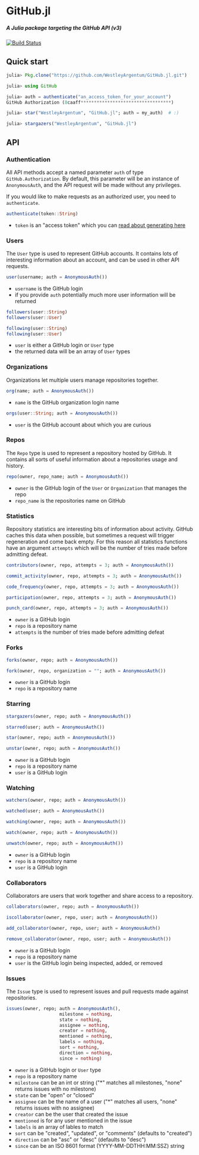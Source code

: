 # GitHub.jl

##### A Julia package targeting the GitHub API (v3)

[![Build Status](https://travis-ci.org/WestleyArgentum/GitHub.jl.png?branch=master)](https://travis-ci.org/WestleyArgentum/GitHub.jl)

## Quick start

```julia
julia> Pkg.clone("https://github.com/WestleyArgentum/GitHub.jl.git")

julia> using GitHub

julia> auth = authenticate("an_access_token_for_your_account")
GitHub Authorization (8caaff**********************************)

julia> star("WestleyArgentum", "GitHub.jl"; auth = my_auth)  # :)

julia> stargazers("WestleyArgentum", "GitHub.jl")
```

## API

### Authentication

All API methods accept a named parameter `auth` of type `GitHub.Authorization`. By default, this parameter will be an instance of `AnonymousAuth`, and the API request will be made without any privileges.

If you would like to make requests as an authorized user, you need to `authenticate`.

```julia
authenticate(token::String)
```
- `token` is an "access token" which you can [read about generating here](https://help.github.com/articles/creating-an-access-token-for-command-line-use)


### Users

The `User` type is used to represent GitHub accounts. It contains lots of interesting information about an account, and can be used in other API requests.

```julia
user(username; auth = AnonymousAuth())
```
- `username` is the GitHub login
- if you provide `auth` potentially much more user information will be returned

```julia
followers(user::String)
followers(user::User)
```
```julia
following(user::String)
following(user::User)
```
- `user` is either a GitHub login or `User` type
- the returned data will be an array of `User` types


### Organizations

Organizations let multiple users manage repositories together.

```julia
org(name; auth = AnonymousAuth())
```
- `name` is the GitHub organization login name

```julia
orgs(user::String; auth = AnonymousAuth())
```
- `user` is the GitHub account about which you are curious


### Repos

The `Repo` type is used to represent a repository hosted by GitHub. It contains all sorts of useful information about a repositories usage and history.

```julia
repo(owner, repo_name; auth = AnonymousAuth())
```
- `owner` is the GitHub login of the `User` or `Organization` that manages the repo
- `repo_name` is the repositories name on GitHub


### Statistics

Repository statistics are interesting bits of information about activity. GitHub caches this data when possible, but sometimes a request will trigger regeneration and come back empty. For this reason all statistics functions have an argument `attempts` which will be the number of tries made before admitting defeat.

```julia
contributors(owner, repo, attempts = 3; auth = AnonymousAuth())
```
```julia
commit_activity(owner, repo, attempts = 3; auth = AnonymousAuth())
```
```julia
code_frequency(owner, repo, attempts = 3; auth = AnonymousAuth())
```
```julia
participation(owner, repo, attempts = 3; auth = AnonymousAuth())
```
```julia
punch_card(owner, repo, attempts = 3; auth = AnonymousAuth())
```
- `owner` is a GitHub login
- `repo` is a repository name
- `attempts` is the number of tries made before admitting defeat


### Forks

```julia
forks(owner, repo; auth = AnonymousAuth())
```
```julia
fork(owner, repo, organization = ""; auth = AnonymousAuth())
```
- `owner` is a GitHub login
- `repo` is a repository name


### Starring

```julia
stargazers(owner, repo; auth = AnonymousAuth())
```
```julia
starred(user; auth = AnonymousAuth())
```
```julia
star(owner, repo; auth = AnonymousAuth())
```
```julia
unstar(owner, repo; auth = AnonymousAuth())
```
- `owner` is a GitHub login
- `repo` is a repository name
- `user` is a GitHub login


### Watching

```julia
watchers(owner, repo; auth = AnonymousAuth())
```
```julia
watched(user; auth = AnonymousAuth())
```
```julia
watching(owner, repo; auth = AnonymousAuth())
```
```julia
watch(owner, repo; auth = AnonymousAuth())
```
```julia
unwatch(owner, repo; auth = AnonymousAuth())
```
- `owner` is a GitHub login
- `repo` is a repository name
- `user` is a GitHub login


### Collaborators

Collaborators are users that work together and share access to a repository.

```julia
collaborators(owner, repo; auth = AnonymousAuth())
```
```julia
iscollaborator(owner, repo, user; auth = AnonymousAuth())
```
```julia
add_collaborator(owner, repo, user; auth = AnonymousAuth()
```
```julia
remove_collaborator(owner, repo, user; auth = AnonymousAuth())
```
- `owner` is a GitHub login
- `repo` is a repository name
- `user` is the GitHub login being inspected, added, or removed


### Issues

The `Issue` type is used to represent issues and pull requests made against repositories.

```julia
issues(owner, repo; auth = AnonymousAuth(),
                    milestone = nothing,
                    state = nothing,
                    assignee = nothing,
                    creator = nothing,
                    mentioned = nothing,
                    labels = nothing,
                    sort = nothing,
                    direction = nothing,
                    since = nothing)
```
- `owner` is a GitHub login or `User` type
- `repo` is a repository name
- `milestone` can be an int or string ("*" matches all milestones, "none" returns issues with no milestone)
- `state` can be "open" or "closed"
- `assignee` can be the name of a user ("*" matches all users, "none" returns issues with no assignee)
- `creator` can be the user that created the issue
- `mentioned` is for any user mentioned in the issue
- `labels` is an array of lables to match
- `sort` can be "created", "updated", or "comments" (defaults to "created")
- `direction` can be "asc" or "desc" (defaults to "desc")
- `since` can be an ISO 8601 format (YYYY-MM-DDTHH:MM:SSZ) string
